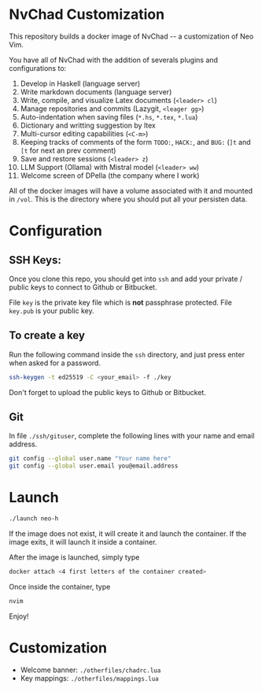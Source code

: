 # NvChad Customization 

This repository builds a docker image of NvChad -- a customization of Neo Vim. 

You have all of NvChad with the addition of severals plugins and configurations to:

1. Develop in Haskell (language server) 
2. Write markdown documents (language server) 
3. Write, compile, and visualize Latex documents (`<leader> cl`)
4. Manage repositories and commits (Lazygit, `<leager gg>`)
5. Auto-indentation when saving files (`*.hs`, `*.tex`, `*.lua`)
6. Dictionary and writting suggestion by ltex 
7. Multi-cursor editing capabilities (`<C-m>`)
8. Keeping tracks of comments of the form `TODO:`, `HACK:`, and `BUG:` (`]t` and `[t` for next an prev comment)
9. Save and restore sessions (`<leader> z`)
10. LLM Support (Ollama) with Mistral model (`<leader> ww`)
11. Welcome screen of DPella (the company where I work)

All of the docker images will have a volume associated with it and mounted in `/vol`.
This is the directory where you should put all your persisten data.

# Configuration 

## SSH Keys:

Once you clone this repo, you should get into `ssh` and add your private /
public keys to connect to Github or Bitbucket.

File `key` is the private key file which is **not** passphrase protected. File
`key.pub` is your public key.

## To create a key

Run the following command inside the `ssh` directory, and just press enter when asked for a password.

```bash
ssh-keygen -t ed25519 -C <your_email> -f ./key
```
Don't forget to upload the public keys to Github or Bitbucket. 
 
## Git 

In file `./ssh/gituser`, complete the following lines with your name and email address. 

```bash
git config --global user.name "Your name here" 
git config --global user.email you@email.address
```

# Launch 

```bash
./launch neo-h
```

If the image does not exist, it will create it and launch the container. If the image exits, 
it will launch it inside a container. 

After the image is launched, simply type

```bash 
docker attach <4 first letters of the container created>
```

Once inside the container, type 

```bash 
nvim 
```
Enjoy! 

# Customization 

- Welcome banner: `./otherfiles/chadrc.lua` 
- Key mappings: `./otherfiles/mappings.lua`
